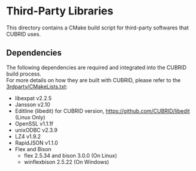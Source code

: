 # Third-Party Libraries

This directory contains a CMake build script for third-party softwares that CUBRID uses.

## Dependencies

The following dependencies are required and integrated into the CUBRID build process.  
For more details on how they are built with CUBRID, please refer to the [3rdparty/CMakeLists.txt](CMakeLists.txt):

- libexpat v2.2.5
- Jansson v2.10
- Editline (libedit) for CUBRID version, https://github.com/CUBRID/libedit (Linux Only)
- OpenSSL v1.1.1f
- unixODBC v2.3.9
- LZ4 v1.9.2
- RapidJSON v1.1.0
- Flex and Bison
  - flex 2.5.34 and bison 3.0.0 (On Linux)
  - winflexbison 2.5.22 (On Windows)
